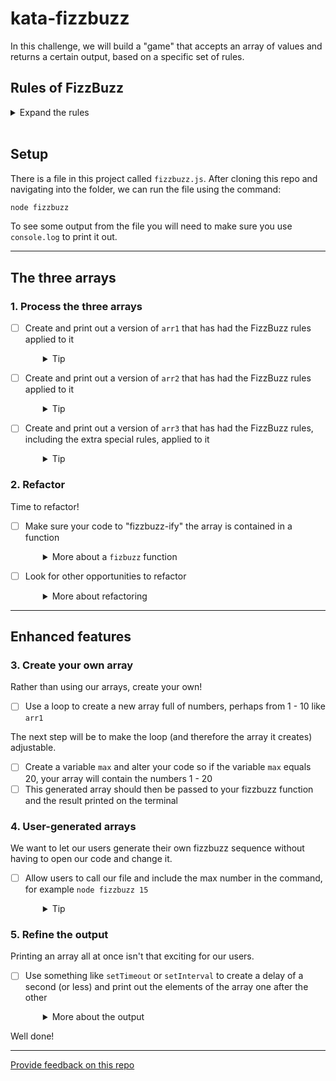# kata-fizzbuzz

In this challenge, we will build a "game" that accepts an array of values and returns a certain output, based on a specific set of rules.

## Rules of FizzBuzz

<details>
  <summary>Expand the rules</summary>

  For any given number:
  - A multiple of 3 should be replaced with the string "Fizz"
  - A multiple of 5 should be replaced with the string "Buzz"
  - If a number is a multiple of both 3 and 5, it should be replaced with the string "FizzBuzz"
  - Any other number should remain unchanged

  Extra special rules:
  - The rules above should work for negative numbers too
  - Any non-number should be replaced with the string "Bonk"
</details>
<br />

## Setup

There is a file in this project called `fizzbuzz.js`. After cloning this repo and navigating into the folder,  we can run the file using the command:

```sh
node fizzbuzz
```

To see some output from the file you will need to make sure you use `console.log` to print it out.

---

## The three arrays

### 1. Process the three arrays

- [ ] Create and print out a version of `arr1` that has had the FizzBuzz rules applied to it
  <details style="padding-left: 2em">
    <summary>Tip</summary>

    `arr1` and its result should look like this:
    ```js
    const arr1 = [ 1, 2, 3, 4, 5, 6, 7, 8, 9, 10 ]
    // [ 1, 2, "Fizz", 4, "Buzz", "Fizz", 7, 8, "Fizz", "Buzz" ]
    ```
  </details>

- [ ] Create and print out a version of `arr2` that has had the FizzBuzz rules applied to it
  <details style="padding-left: 2em">
    <summary>Tip</summary>

    `arr2` and its result should look like this:

    ```js
    const arr2 = [ 12, 22, 45, 47, 15, 63, 7 ]
    // [ "Fizz", 22, "FizzBuzz", 47, "Buzz", "Fizz", 7 ]
    ```
  </details>

- [ ] Create and print out a version of `arr3` that has had the FizzBuzz rules, including the extra special rules, applied to it
  <details style="padding-left: 2em">
    <summary>Tip</summary>

    `arr3` and its result should look like this:

    ```js
    const arr3 = [ 17, -12, "hello", 5, 23, 60, -7, null, 13 ]
    // [ 17, "Fizz", "Bonk", "Buzz", 23, "FizzBuzz", -7, "Bonk", 13 ]
    ```
  </details>

### 2. Refactor

Time to refactor!
- [ ] Make sure your code to "fizzbuzz-ify" the array is contained in a function
  <details style="padding-left: 2em">
    <summary>More about a <code>fizbuzz</code> function</summary>
    
    We should be able to pass it an array, and it should return us the new array, i.e. if we wrote the following code it should print out the result for arr1.

    ```js
    const result = fizzbuzz(arr1)
    console.log(result)
    ```
  </details>

- [ ] Look for other opportunities to refactor
  <details style="padding-left: 2em">
    <summary>More about refactoring</summary>

    Read over the code you have written so far. How could you make it more readable? Are there any different ways you could write the same functionality now that you have made it work?
  </details>

---

## Enhanced features

### 3. Create your own array

Rather than using our arrays, create your own! 
- [ ] Use a loop to create a new array full of numbers, perhaps from 1 - 10 like `arr1`

The next step will be to make the loop (and therefore the array it creates) adjustable. 
- [ ] Create a variable `max` and alter your code so if the variable `max` equals 20, your array will contain the numbers 1 - 20
- [ ] This generated array should then be passed to your fizzbuzz function and the result printed on the terminal

### 4. User-generated arrays

We want to let our users generate their own fizzbuzz sequence without having to open our code and change it. 
- [ ] Allow users to call our file and include the max number in the command, for example `node fizzbuzz 15`
  <details style="padding-left: 2em">
    <summary>Tip</summary>

    As a reminder, `process.argv` will give you access to any strings used in the terminal when you call a js file, so use this to set your `max` and log the result.

    ```sh
    node fizzbuzz 7
    [ 1, 2, "Fizz", 4, "Buzz", "Fizz", 7 ]
    ```
  </details>

### 5. Refine the output

Printing an array all at once isn't that exciting for our users.

- [ ] Use something like `setTimeout` or `setInterval` to create a delay of a second (or less) and print out the elements of the array one after the other
  <details style="padding-left: 2em">
    <summary>More about the output</summary>
    
    Some tricky questions might come up during this. How will you wait for one to be printed before calling the next one? How will you know you've reached the end?

    The result should be that when we ask our computer to `node fizzbuzz 100`, it appears to count up and play a game of fizzbuzz with us!

    ```sh
    node fizzbuzz 100
    1
    2
    Fizz
    4
    Buzz
    Fizz
    7
    8
    Fizz
    Buzz
    11
    .
    .
    .
    .
    etc :)
    ```
  </details>

Well done!

---
[Provide feedback on this repo](https://docs.google.com/forms/d/e/1FAIpQLSfw4FGdWkLwMLlUaNQ8FtP2CTJdGDUv6Xoxrh19zIrJSkvT4Q/viewform?usp=pp_url&entry.1958421517=kata-fizzbuzz)
